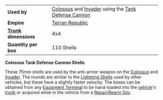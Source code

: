 |                                                 |                                                                                                                                           |
| ----------------------------------------------- | ----------------------------------------------------------------------------------------------------------------------------------------- |
| **Used by**                                     | [Colossus](../vehicles/Colossus.md) and [Invader](../vehicles/Invader.md) using the [Tank Defense Cannon](../weapons/Tank_Defense_Cannon.md) |
| **Empire**                                      | [Terran Republic](../terminology/Terran_Republic.md)                                                                                              |
| **[Trunk](../terminology/Trunk.md) dimensions** | 4x4                                                                                                                                       |
| **Quantity per box**                            | 110 Shells                                                                                                                                |

**Colossus Tank Defense Cannon Shells**

These 75mm shells are used by the anti-armor weapon on the
[Colossus](../vehicles/Colossus.md) and [Invader](../vehicles/Invader.md). The
rounds are similar to the [Lightning Shells](Lightning_Shell.md) used by other
vehicles, but these have a slightly faster velocity. The boxes can be obtained
from any [Equipment Terminal](../items/Equipment_Terminal.md) to be hand-loaded
into the [vehicle](../vehicles/index.md)'s [trunk](../terminology/Trunk.md) or
acquired while in the vehicle from a
[Repair/Rearm Silo](../items/Repair_Rearm_Silo.md).
